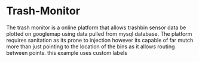 # Trash-Monitor
The trash monitor is a online platform that allows trashbin sensor data be plotted on googlemap using data pulled from mysql database. The platform requires sanitation as its prone to injection however its capable of far mutch more than just pointing to the location of the bins as it allows routing between points. this example uses custom labels
